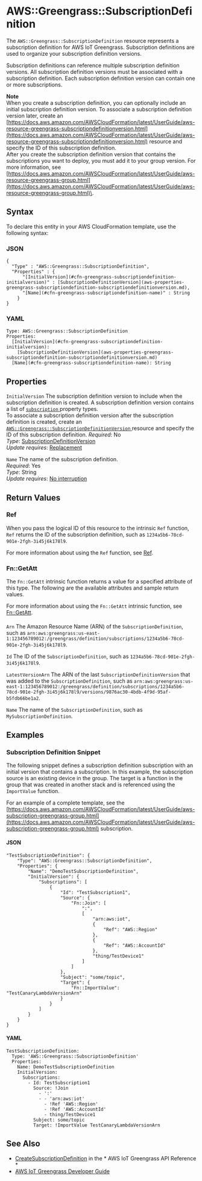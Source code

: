 # AWS::Greengrass::SubscriptionDefinition<a name="aws-resource-greengrass-subscriptiondefinition"></a>

The `AWS::Greengrass::SubscriptionDefinition` resource represents a subscription definition for AWS IoT Greengrass\. Subscription definitions are used to organize your subscription definition versions\.

Subscription definitions can reference multiple subscription definition versions\. All subscription definition versions must be associated with a subscription definition\. Each subscription definition version can contain one or more subscriptions\.

**Note**  
When you create a subscription definition, you can optionally include an initial subscription definition version\. To associate a subscription definition version later, create an [https://docs.aws.amazon.com/AWSCloudFormation/latest/UserGuide/aws-resource-greengrass-subscriptiondefinitionversion.html](https://docs.aws.amazon.com/AWSCloudFormation/latest/UserGuide/aws-resource-greengrass-subscriptiondefinitionversion.html) resource and specify the ID of this subscription definition\.  
After you create the subscription definition version that contains the subscriptions you want to deploy, you must add it to your group version\. For more information, see [https://docs.aws.amazon.com/AWSCloudFormation/latest/UserGuide/aws-resource-greengrass-group.html](https://docs.aws.amazon.com/AWSCloudFormation/latest/UserGuide/aws-resource-greengrass-group.html)\.

## Syntax<a name="aws-resource-greengrass-subscriptiondefinition-syntax"></a>

To declare this entity in your AWS CloudFormation template, use the following syntax:

### JSON<a name="aws-resource-greengrass-subscriptiondefinition-syntax.json"></a>

```
{
  "Type" : "AWS::Greengrass::SubscriptionDefinition",
  "Properties" : {
      "[InitialVersion](#cfn-greengrass-subscriptiondefinition-initialversion)" : [SubscriptionDefinitionVersion](aws-properties-greengrass-subscriptiondefinition-subscriptiondefinitionversion.md),
      "[Name](#cfn-greengrass-subscriptiondefinition-name)" : String
    }
}
```

### YAML<a name="aws-resource-greengrass-subscriptiondefinition-syntax.yaml"></a>

```
Type: AWS::Greengrass::SubscriptionDefinition
Properties: 
  [InitialVersion](#cfn-greengrass-subscriptiondefinition-initialversion): 
    [SubscriptionDefinitionVersion](aws-properties-greengrass-subscriptiondefinition-subscriptiondefinitionversion.md)
  [Name](#cfn-greengrass-subscriptiondefinition-name): String
```

## Properties<a name="aws-resource-greengrass-subscriptiondefinition-properties"></a>

`InitialVersion`  <a name="cfn-greengrass-subscriptiondefinition-initialversion"></a>
The subscription definition version to include when the subscription definition is created\. A subscription definition version contains a list of [ `subscription` ](https://docs.aws.amazon.com/AWSCloudFormation/latest/UserGuide/aws-properties-greengrass-subscriptiondefinition-subscription.html) property types\.  
To associate a subscription definition version after the subscription definition is created, create an [ `AWS::Greengrass::SubscriptionDefinitionVersion` ](https://docs.aws.amazon.com/AWSCloudFormation/latest/UserGuide/aws-resource-greengrass-subscriptiondefinitionversion.html) resource and specify the ID of this subscription definition\.
*Required*: No  
*Type*: [SubscriptionDefinitionVersion](aws-properties-greengrass-subscriptiondefinition-subscriptiondefinitionversion.md)  
*Update requires*: [Replacement](https://docs.aws.amazon.com/AWSCloudFormation/latest/UserGuide/using-cfn-updating-stacks-update-behaviors.html#update-replacement)

`Name`  <a name="cfn-greengrass-subscriptiondefinition-name"></a>
The name of the subscription definition\.  
*Required*: Yes  
*Type*: String  
*Update requires*: [No interruption](https://docs.aws.amazon.com/AWSCloudFormation/latest/UserGuide/using-cfn-updating-stacks-update-behaviors.html#update-no-interrupt)

## Return Values<a name="aws-resource-greengrass-subscriptiondefinition-return-values"></a>

### Ref<a name="aws-resource-greengrass-subscriptiondefinition-return-values-ref"></a>

 When you pass the logical ID of this resource to the intrinsic `Ref` function, `Ref` returns the ID of the subscription definition, such as `1234a5b6-78cd-901e-2fgh-3i45j6k178l9`\. 

For more information about using the `Ref` function, see [Ref](https://docs.aws.amazon.com/AWSCloudFormation/latest/UserGuide/intrinsic-function-reference-ref.html)\.

### Fn::GetAtt<a name="aws-resource-greengrass-subscriptiondefinition-return-values-fn--getatt"></a>

The `Fn::GetAtt` intrinsic function returns a value for a specified attribute of this type\. The following are the available attributes and sample return values\.

For more information about using the `Fn::GetAtt` intrinsic function, see [Fn::GetAtt](https://docs.aws.amazon.com/AWSCloudFormation/latest/UserGuide/intrinsic-function-reference-getatt.html)\.

#### <a name="aws-resource-greengrass-subscriptiondefinition-return-values-fn--getatt-fn--getatt"></a>

`Arn`  <a name="Arn-fn::getatt"></a>
The Amazon Resource Name \(ARN\) of the `SubscriptionDefinition`, such as `arn:aws:greengrass:us-east-1:123456789012:/greengrass/definition/subscriptions/1234a5b6-78cd-901e-2fgh-3i45j6k178l9`\. 

`Id`  <a name="Id-fn::getatt"></a>
The ID of the `SubscriptionDefinition`, such as `1234a5b6-78cd-901e-2fgh-3i45j6k178l9`\. 

`LatestVersionArn`  <a name="LatestVersionArn-fn::getatt"></a>
The ARN of the last `SubscriptionDefinitionVersion` that was added to the `SubscriptionDefinition`, such as `arn:aws:greengrass:us-east-1:123456789012:/greengrass/definition/subscriptions/1234a5b6-78cd-901e-2fgh-3i45j6k178l9/versions/9876ac30-4bdb-4f9d-95af-b5fdb66be1a2`\. 

`Name`  <a name="Name-fn::getatt"></a>
The name of the `SubscriptionDefinition`, such as `MySubscriptionDefinition`\. 

## Examples<a name="aws-resource-greengrass-subscriptiondefinition--examples"></a>

### Subscription Definition Snippet<a name="aws-resource-greengrass-subscriptiondefinition--examples--Subscription_Definition_Snippet"></a>

The following snippet defines a subscription definition subscription with an initial version that contains a subscription\. In this example, the subscription source is an existing device in the group\. The target is a function in the group that was created in another stack and is referenced using the `ImportValue` function\.

For an example of a complete template, see the [https://docs.aws.amazon.com/AWSCloudFormation/latest/UserGuide/aws-subscription-greengrass-group.html](https://docs.aws.amazon.com/AWSCloudFormation/latest/UserGuide/aws-subscription-greengrass-group.html) subscription\.

#### JSON<a name="aws-resource-greengrass-subscriptiondefinition--examples--Subscription_Definition_Snippet--json"></a>

```
"TestSubscriptionDefinition": {
    "Type": "AWS::Greengrass::SubscriptionDefinition",
    "Properties": {
        "Name": "DemoTestSubscriptionDefinition",
        "InitialVersion": {
            "Subscriptions": [
                {
                    "Id": "TestSubscription1",
                    "Source": {
                        "Fn::Join": [
                            ":",
                            [
                                "arn:aws:iot",
                                {
                                    "Ref": "AWS::Region"
                                },
                                {
                                    "Ref": "AWS::AccountId"
                                },
                                "thing/TestDevice1"
                            ]
                        ]
                    },
                    "Subject": "some/topic",
                    "Target": {
                        "Fn::ImportValue": "TestCanaryLambdaVersionArn"
                    }
                }
            ]
        }
    }
}
```

#### YAML<a name="aws-resource-greengrass-subscriptiondefinition--examples--Subscription_Definition_Snippet--yaml"></a>

```
TestSubscriptionDefinition:
  Type: 'AWS::Greengrass::SubscriptionDefinition'
  Properties:
    Name: DemoTestSubscriptionDefinition
    InitialVersion:
      Subscriptions:
        - Id: TestSubscription1
          Source: !Join 
            - ':'
            - - 'arn:aws:iot'
              - !Ref 'AWS::Region'
              - !Ref 'AWS::AccountId'
              - thing/TestDevice1
          Subject: some/topic
          Target: !ImportValue TestCanaryLambdaVersionArn
```

## See Also<a name="aws-resource-greengrass-subscriptiondefinition--seealso"></a>
+  [CreateSubscriptionDefinition](https://docs.aws.amazon.com/greengrass/latest/apireference/createsubscriptiondefinition-post.html) in the * AWS IoT Greengrass API Reference * 
+  [AWS IoT Greengrass Developer Guide](https://docs.aws.amazon.com/greengrass/latest/developerguide/) 